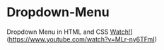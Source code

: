 # Dropdown-Menu
Dropdown Menu in HTML and CSS
[Watch!](https://i.postimg.cc/28dzZCh5/fr.png)](https://www.youtube.com/watch?v=MLr-ny6TFmI)
